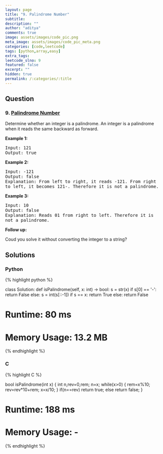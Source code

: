 ```yaml
---
layout: page
title: "9. Palindrome Number"
subtitle: 
description: ""
author: "aditya"
comments: true
image: assets/images/code_pic.png
meta_image: assets/images/code_pic_meta.png
categories: [code,leetcode]
tags: [python,array,easy]
extra_tags: 
leetcode_slno: 9
featured: false
excerpt: ""
hidden: true
permalink: /:categories/:title
---
```



## Question

### 9. [Palindrome Number](https://leetcode.com/problems/palindrome-number/)

Determine whether an integer is a palindrome. An integer is a palindrome when it reads the same backward as forward.

**Example 1:**
<pre>
Input: 121
Output: true
</pre>

**Example 2:**

<pre>
Input: -121
Output: false
Explanation: From left to right, it reads -121. From right 
to left, it becomes 121-. Therefore it is not a palindrome.
</pre>

**Example 3:**

<pre>
Input: 10
Output: false
Explanation: Reads 01 from right to left. Therefore it is 
not a palindrome.
</pre>

**Follow up:**

Coud you solve it without converting the integer to a string?



## Solutions

### Python

{% highlight python %}

class Solution:
    def isPalindrome(self, x: int) -> bool:
        s = str(x)
        if s[0] == '-':
            return False
        else:
            s = int(s[::-1])
            if s == x:
                return True
            else:
                return False

# Runtime: 80 ms
# Memory Usage: 13.2 MB
{% endhighlight %}

### C

{% highlight C %}

bool isPalindrome(int x) {
    int n,rev=0,rem;
    n=x;
    while(x>0)
    {
        rem=x%10;
        rev=rev*10+rem;
        x=x/10;
    }
    if(n==rev)
        return true;
    else
        return false;
}

# Runtime: 188 ms
# Memory Usage: -
{% endhighlight %}